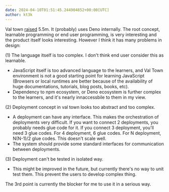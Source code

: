 ```yaml
---
date: 2024-04-10T01:51:45.244904852+00:00[UTC]
author: kt3k
---
```

Val town [raised](https://blog.val.town/blog/seed/) 5.5m. It (probably) uses Deno internally. The root concept, learnable programming or end user programming, is very interesting and the product itself looks interesting. However I think it has many problems in design:


(1) The language itself is too complex. I don't think end user consider this as learnable.
  - JavaScript itself is too advanced language to the learners, and Val Town environment is not a good starting point for learning JavaScript (Browsers or local runtimes are better because of the availability of huge documentations, tutorials, blog posts, books, etc).
  - Dependency to npm ecosystem, or Deno ecosystem is further complex to the learners, and it's nearly innaccessbile to them in my view.

(2) Deployment concept in val town looks too abstract and too complex.
  - A deployment can have any interface. This makes the orchestration of deployments very difficult. If you want to connect 2 deployments, you probably needs glue code for it. If you connect 3 deployment, you'll need 3 glue codes. For 4 deployment, 6 glue codes. For N deployment, N(N-1)/2 glue codes. This doesn't scale well.
  - The system should provide some standard interfaces for communication between deployments.

(3) Deployment can't be tested in isolated way.
  - This might be improved in the future, but currently there's no way to unit test them. This prevent the users to develop complex thing.

The 3rd point is currently the blocker for me to use it in a serious way.
